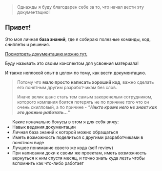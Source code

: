 > Однажды я буду благодарен себе за то, что начал вести эту документацию!

## Привет!

Это моя личная **база знаний**, где я собираю полезные команды, код, сниппеты и решения.

[Посмотреть документацию можно тут.](https://purpleswtr.github.io/Utils-Docs/)

Буду называть это своим конспектом для усвоения материала!

И также неплохой опыт в целом по тому, как вести документацию.

> Потому что **мало просто написать хороший код**, важно сделать его понятным другим разработчикам без слов.
>
> Иначе велик шанс стать тем самым закоренелым сотрудником, которого компания боится потерять не по причине того что он очень скилловый, а по причине - ***"Никто кроме него не знает как это должно работать..."***

<ul> Какие изначально бонусы в этом я для себя вижу:
<li>Навык ведения документации</li>
<li>Личная база знаний к которой можно обращаться</li>
<li>Иметь возможность поделиться с другими разработчиками в понятном виде</li>
<li>Лучшее понимание своего же кода (self review)</li>
<li>При написании доки к своим же проектам, иметь возможность вернуться к ним спустя месяц, и точно знать куда лезть чтобы вспомнить как что-либо работает</li>
</ul>
